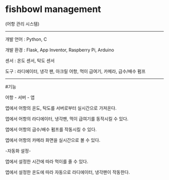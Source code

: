 # fishbowl management
(어항 관리 시스템)

-------------------

개발 언어 : Python, C

개발 환경 : Flask, App Inventor, Raspberry Pi, Arduino

센서 : 온도 센서, 탁도 센서

도구 : 라디에이터, 냉각 팬, 아크릴 어항, 먹이 급여기, 카메라, 급수/배수 펌프

----------------

#기능

어항 - 서버 - 앱

앱에서 어항의 온도, 탁도를 서버로부터 실시간으로 가져온다.

앱에서 어항의 라디에이터, 냉각팬, 먹이 급여기를 동작시킬 수 있다.

앱에서 어항의 급수/배수 펌프를 작동시킬 수 있다.

앱에서 어항의 카메라 화면을 실시간으로 볼 수 있다.

-자동화 설정-

앱에서 설정한 시간에 따라 먹이를 줄 수 있다.

앱에서 설정한 온도에 따라 자동으로 라디에이터, 냉각팬이 작동한다.


